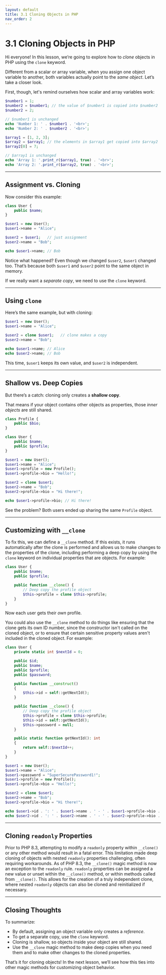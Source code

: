 ```yaml
---
layout: default
title: 3.1 Cloning Objects in PHP
nav_order: 2
---
```


# 3.1 Cloning Objects in PHP

Hi everyone! In this lesson, we’re going to explore how to *clone* objects in PHP using the `clone` keyword.

Different from a scalar or array variable, when you assign one object variable to another, both variables actually point to the *same object*. Let’s take a closer look.

First, though, let's remind ourselves how scalar and array variables work:

```php
$number1 = 1;
$number2 = $number1; // the value of $number1 is copied into $number2
$number2 = 2;

// $number1 is unchanged
echo 'Number 1: ' . $number1 . '<br>';
echo 'Number 2: ' . $number2 . '<br>';

$array1 = [1, 2, 3];
$array2 = $array1; // the elements in $array1 get copied into $array2
$array2[0] = 7;

// $array1 is unchanged
echo 'Array 1: '.print_r($array1, true) . '<br>';
echo 'Array 2: '.print_r($array2, true) . '<br>';
```

---

## Assignment vs. Cloning

Now consider this example:

```php
class User {
    public $name;
}

$user1 = new User();
$user1->name = "Alice";

$user2 = $user1;   // just assignment
$user2->name = "Bob";

echo $user1->name; // Bob
```

Notice what happened? Even though we changed `$user2`, `$user1` changed too. That’s because both `$user1` and `$user2` point to the same object in memory.

If we really want a *separate copy*, we need to use the `clone` keyword.

---

## Using `clone`

Here’s the same example, but with cloning:

```php
$user1 = new User();
$user1->name = "Alice";

$user2 = clone $user1;   // clone makes a copy
$user2->name = "Bob";

echo $user1->name; // Alice
echo $user2->name; // Bob
```

This time, `$user1` keeps its own value, and `$user2` is independent.

---

## Shallow vs. Deep Copies

But there’s a catch: cloning only creates a **shallow copy**.

That means if your object contains other objects as properties, those *inner objects* are still shared.

```php
class Profile {
    public $bio;
}

class User {
    public $name;
    public $profile;
}

$user1 = new User();
$user1->name = "Alice";
$user1->profile = new Profile();
$user1->profile->bio = "Hello!";

$user2 = clone $user1;
$user2->name = "Bob";
$user2->profile->bio = "Hi there!";

echo $user1->profile->bio; // Hi there!
```

See the problem? Both users ended up sharing the same `Profile` object.

---

## Customizing with `__clone`

To fix this, we can define a `__clone` method. If this exists, it runs automatically after the clone is performed and allows us to make changes to the properties of the clone, including performing a deep copy by using the `clone` keyword on individual properties that are objects. For example:

```php
class User {
    public $name;
    public $profile;

    public function __clone() {
        // Deep copy the profile object
        $this->profile = clone $this->profile;
    }
}
```

Now each user gets their *own* profile.

You could also use the `__clone` method to do things like ensuring that the clone gets its own ID number, since the constructor isn't called on the cloned object, or to ensure that certain sensitive property values aren't included in the cloned object. For example:

```php
class User {
    private static int $nextId = 0;

    public $id;
    public $name;
    public $profile;
    public $password;

    public function __construct()
    {
        $this->id = self::getNextId();
    }

    public function __clone() {
        // Deep copy the profile object
        $this->profile = clone $this->profile;
        $this->id = self::getNextId();
        $this->password = null;
    }

    public static function getNextId(): int
    {
        return self::$nextId++;
    }
}

$user1 = new User();
$user1->name = "Alice";
$user1->password = "SuperSecurePassword1!";
$user1->profile = new Profile();
$user1->profile->bio = "Hello!";

$user2 = clone $user1;
$user2->name = "Bob";
$user2->profile->bio = "Hi there!";

echo $user1->id . ': ' . $user1->name . ' - ' . $user1->profile->bio . ' - ' . $user1->password . '<br>'; // 0: Alice - Hello! - SuperSecurePassword1!
echo $user2->id . ': ' . $user2->name . ' - ' . $user2->profile->bio . ' - ' . $user2->password . '<br>'; // 1: Bob - Hi there! - null
```

---

## Cloning `readonly` Properties

Prior to PHP 8.3, attempting to modify a `readonly` property within `__clone()` or any other method would result in a fatal error. This limitation made deep cloning of objects with nested `readonly` properties challenging, often requiring workarounds. As of PHP 8.3, the `__clone()` magic method is now an exception to the `readonly` rule. `readonly` properties can be assigned a new value or unset within the `__clone()` method, or within methods called from `__clone()`. This allows for the creation of a truly independent clone, where nested `readonly` objects can also be cloned and reinitialized if necessary.

---

## Closing Thoughts

To summarize:

* By default, assigning an object variable only creates a *reference*.
* To get a separate copy, use the `clone` keyword.
* Cloning is shallow, so objects inside your object are still shared.
* Use the `__clone` magic method to make deep copies when you need them and to make other changes to the cloned properties.

That’s it for cloning objects! In the next lesson, we’ll see how this ties into other magic methods for customizing object behavior.
